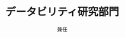 ---
# A "Meet the Team" section created with the People widget.
# This section displays people from `content/authors/` which belong to the `user_groups` below.

widget: people_red  # See https://sourcethemes.com/academic/docs/page-builder/
headless: true  # This file represents a page section.
active: true  # Activate this widget? true/false
weight: 40  # Order that this section will appear.

title: "データビリティ研究部門"
subtitle: "兼任"
  
advanced:
 # Custom CSS. 
 css_style: ""
 # CSS class.
 css_class: ""

people:
  - name: "ヘルスサイエンス部門"
    field: 
      - name: ""
        staff:
          - name: "熊ノ郷 淳、西田 幸二"
            dept: "医学系研究科"
          - name: "土井 健史"
            dept: "薬学研究科"
          - name: "高島 成二"
            dept: "生命機能研究科"
          - name: "飯田 哲也"
            dept: "微生物病研究所"
  - name: "バイオサイエンス部門"
    field: 
      - name: ""
        staff:
          - name: "畑澤 順"
            dept: "医学系研究科"
          - name: "橋本 均"
            dept: "薬学研究科"
          - name: "石井 優、上田 昌宏"
            dept: "生命機能研究科"
          - name: "永井 健治"
            dept: "産業科学研究所"
          - name: "高木 淳一"
            dept: "蛋白質研究所"
  - name: "認知脳サイエンス部門"
    field: 
      - name: ""
        staff:
          - name: "浅田 稔"
            dept: "工学研究科"
          - name: "石黒 浩、吉川 雄一郎（協力）、小川 浩平（協力）、仲田
佳弘（協力）"
            dept: "基礎工学研究科"
  - name: "Division of Human-Centric System Design"
    field: 
      - name: ""
        staff:
          - name: "吉川 徹"
            dept: "人間科学研究科"
          - name: "中田 研"
            dept: "医学系研究科"
  - name: "システムデザイン部門"
    field: 
      - name: ""
        staff:
          - name: "下田 吉之"
            dept: "工学研究科"
  - name: "機能デザイン部門"
    field: 
      - name: ""
        staff:
          - name: "奥村 光隆"
            dept: "理学研究科"
          - name: "中野 貴由"
            dept: "工学研究科"
          - name: "小口 多美夫"
            dept: "産業科学研究所"
          - name: "桐原 聡秀"
            dept: "接合科学研究所"
  - name: "光・量子デザイン部門"
    field: 
      - name: ""
        staff:
          - name: "兒玉 了祐"
            dept: "工学研究科"
          - name: "井上 康志"
            dept: "生命機能研究科"
  - name: "デジタルヒューマニティ部門"
    field: 
      - name: ""
        staff:
          - name: "永田 靖、藤岡 穣"
            dept: "文学研究科"
          - name: "藤本 慎司"
            dept: "工学研究科"
          - name: "三宅 真紀、田畑 智司、藤川 隆男"
            dept: "言語文化研究科"

---
